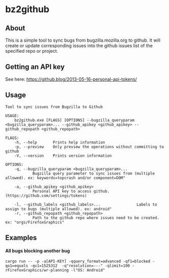 # bz2github

## About ##

This is a simple tool to sync bugs from bugzilla.mozilla.org to github.
It will create or update corresponding issues into the github issues list of the specified repo or project.

## Getting an API key ##

See here: https://github.blog/2013-05-16-personal-api-tokens/

## Usage ##

```
Tool to sync issues from Bugzilla to Github

USAGE:
    bz2github.exe [FLAGS] [OPTIONS] --bugzilla_queryparam <bugzilla_queryparam>... --github_apikey <github_apikey> --github_repopath <github_repopath>

FLAGS:
    -h, --help       Prints help information
    -p, --preview    Only preview the operations without committing to github
    -V, --version    Prints version information

OPTIONS:
    -q, --bugzilla_queryparam <bugzilla_queryparam>...
            Bugzilla query parameter to sync issues from (multiple allowed). ex: keywords=topcrash and/or component=DOM"

    -a, --github_apikey <github_apikey>
            Personal API key to access github. (https://github.com/settings/tokens)

    -l, --github_labels <github_labels>...                Labels to assign to bugs (multiple allowed). ex: android"
    -r, --github_repopath <github_repopath>
            Path to the github repo where issues need to be created. ex: "orgs/FirefoxGraphics"
```

## Examples ##

#### All bugs blocking another bug ###

```cargo run -- -p -a[API-KEY] -qquery_format=advanced -qf1=blocked -qo1=equals -qv1=1525312  -q"resolution=---" -qlimit=100 -rFirefoxGraphics/wr-planning -l"OS: Android"```
